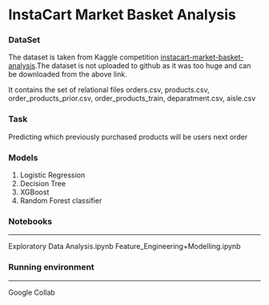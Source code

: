 # InstaCart Market Basket Analysis


### DataSet
The dataset is taken from Kaggle competition [instacart-market-basket-analysis](https://www.kaggle.com/c/instacart-market-basket-analysis/data "instacart-market-basket-analysis").The dataset is not uploaded to github as it was too huge and can be downloaded from the above link.

It contains the set of relational files
orders.csv,
products.csv,
order_products_prior.csv,
order_products_train,
deparatment.csv,
aisle.csv

### Task
Predicting which previously purchased products will be users next order

### Models
1. Logistic Regression
2. Decision Tree
3. XGBoost 
4. Random Forest classifier


### Notebooks
------------
Exploratory Data Analysis.ipynb 
Feature_Engineering+Modelling.ipynb

### Running environment
------------
Google Collab






